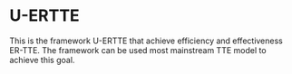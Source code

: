 # U-ERTTE
This is the framework U-ERTTE that achieve efficiency and effectiveness ER-TTE. The framework can be used most mainstream TTE model to achieve this goal.
